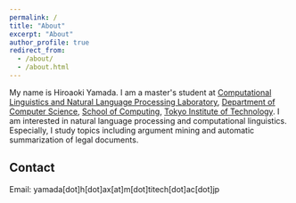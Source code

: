 ```yaml
---
permalink: /
title: "About"
excerpt: "About"
author_profile: true
redirect_from: 
  - /about/
  - /about.html
---
```


My name is Hiroaoki Yamada. I am a master's student at [Computational Linguistics and Natural Language Processing Laboratory](http://www.cl.cs.titech.ac.jp/), [Department of Computer Science](https://educ.titech.ac.jp/cs/eng/), [School of Computing](https://www.titech.ac.jp/english/about/organization/schools/organization04.html), [Tokyo Institute of Technology](https://www.titech.ac.jp/english/). 
I am interested in natural language processing and computational linguistics. Especially, I study topics including argument mining and automatic summarization of legal documents.

## Contact
Email: yamada[dot]h[dot]ax[at]m[dot]titech[dot]ac[dot]jp

